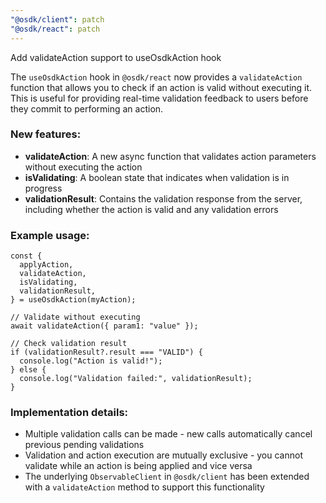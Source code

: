```yaml
---
"@osdk/client": patch
"@osdk/react": patch
---
```


Add validateAction support to useOsdkAction hook

The `useOsdkAction` hook in `@osdk/react` now provides a `validateAction` function that allows you to check if an action is valid without executing it. This is useful for providing real-time validation feedback to users before they commit to performing an action.

### New features:

- **validateAction**: A new async function that validates action parameters without executing the action
- **isValidating**: A boolean state that indicates when validation is in progress
- **validationResult**: Contains the validation response from the server, including whether the action is valid and any validation errors

### Example usage:

```tsx
const {
  applyAction,
  validateAction,
  isValidating,
  validationResult,
} = useOsdkAction(myAction);

// Validate without executing
await validateAction({ param1: "value" });

// Check validation result
if (validationResult?.result === "VALID") {
  console.log("Action is valid!");
} else {
  console.log("Validation failed:", validationResult);
}
```

### Implementation details:

- Multiple validation calls can be made - new calls automatically cancel previous pending validations
- Validation and action execution are mutually exclusive - you cannot validate while an action is being applied and vice versa
- The underlying `ObservableClient` in `@osdk/client` has been extended with a `validateAction` method to support this functionality
